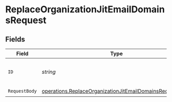 # ReplaceOrganizationJitEmailDomainsRequest


## Fields

| Field                                                                                                                                | Type                                                                                                                                 | Required                                                                                                                             | Description                                                                                                                          |
| ------------------------------------------------------------------------------------------------------------------------------------ | ------------------------------------------------------------------------------------------------------------------------------------ | ------------------------------------------------------------------------------------------------------------------------------------ | ------------------------------------------------------------------------------------------------------------------------------------ |
| `ID`                                                                                                                                 | *string*                                                                                                                             | :heavy_check_mark:                                                                                                                   | The unique identifier of the organization.                                                                                           |
| `RequestBody`                                                                                                                        | [operations.ReplaceOrganizationJitEmailDomainsRequestBody](../../models/operations/replaceorganizationjitemaildomainsrequestbody.md) | :heavy_check_mark:                                                                                                                   | N/A                                                                                                                                  |